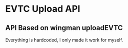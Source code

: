 # EVTC Upload API

## API Based on wingman uploadEVTC
Everything is hardcoded, I only made it work for myself.

